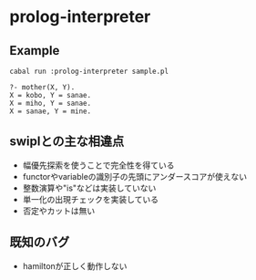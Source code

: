 # prolog-interpreter

## Example
```
cabal run :prolog-interpreter sample.pl
```
```
?- mother(X, Y).
X = kobo, Y = sanae.
X = miho, Y = sanae.
X = sanae, Y = mine.
```

## swiplとの主な相違点
- 幅優先探索を使うことで完全性を得ている
- functorやvariableの識別子の先頭にアンダースコアが使えない
- 整数演算や"is"などは実装していない
- 単一化の出現チェックを実装している
- 否定やカットは無い

## 既知のバグ
- hamiltonが正しく動作しない

